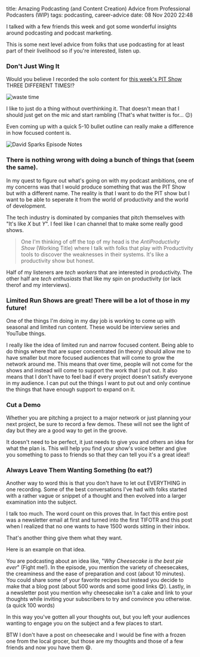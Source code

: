 title: Amazing Podcasting (and Content Creation) Advice from Professional Podcasters (WIP)
tags: podcasting, career-advice
date: 08 Nov 2020 22:48

I talked with a few friends this week and got some wonderful insights around podcasting and podcast marketing. 

This is some next level advice from folks that use podcasting for at least part of their livelihood so if you're interested, listen up. 

### Don't Just Wing It ###

Would you believe I recorded the solo content for [this week's PIT Show](/the-power-of-personal-freedom-david-sparks-on-speaking-around-multiple-interests) THREE DIFFERENT TIMES!?

![waste time](https://media.giphy.com/media/xIZku8V0y7uqk/source.gif)

I like to just do a thing without overthinking it. That doesn't mean that I should just get on the mic and start rambling (That's what twitter is for... 😉)

Even coming up with a quick 5-10 bullet outline can really make a difference in how focused content is.

![David Sparks Episode Notes](https://ik.imagekit.io/cxazzw3yew/david-sparks-notes.jpeg?tr=pr-true,w-1024,h-500,fo-top)

### There is nothing wrong with doing a bunch of things that (seem the same).  ###

In my quest to figure out what's going on with my podcast ambitions, one of my concerns was that I would produce something that was the PIT Show but with a different name. The reality is that I want to do the PIT show but I want to be able to seperate it from the world of productivity and the world of development.

The tech industry is dominated by companies that pitch themselves with "It's like _X_ but _Y_". I feel like I can channel that to make some really good shows.

> One I'm thinking of off the top of my head is the _AntiProductivity Show_ (Working Title) where I talk with folks that play with Productivity tools to discover the weaknesses in their systems. It's like a productivity show but honest.

Half of my listeners are _tech workers_ that are interested in productivity. The other half are _tech enthusiasts_ that like my spin on productivity (or lack therof and my interviews).

### Limited Run Shows are great! There will be a lot of those in my future! ###

One of the things I'm doing in my day job is working to come up with seasonal and limited run content. These would be interview series and YouTube things.

I really like the idea of limited run and narrow focused content. Being able to do things where that are super concentrated (in theory) should allow me to have smaller but more focused audiences that will come to grow the network around me. This means that over time, people will not come for the shows and instead will come to support the work that I put out. It also means that I don't have to feel bad if every project doesn't satisfy everyone in my audience. I can put out the things I want to put out and only continue the things that have enough support to expand on it. 

### Cut a Demo ###

Whether you are pitching a project to a major network or just planning your next project, be sure to record a few demos. These will not see the light of day but they are a good way to get in the groove. 

It doesn't need to be perfect, it just needs to give you and others an idea for what the plan is. This will help you find your show's voice better and give you something to pass to friends so that they can tell you it's a great idea!!


### Always Leave Them Wanting Something (to eat?) ###

Another way to word this is that you don't have to let out EVERYTHING in one recording. Some of the best conversations I've had with folks started with a rather vague or snippet of a thought and then evolved into a larger examination into the subject.

I talk too much. The word count on this proves that. In fact this entire post was a newsletter email at first and turned into the first TIFOTR and this post when I realized that no one wants to have 1500 words sitting in their inbox. 

That's another thing give them what they want. 

Here is an example on that idea.

You are podcasting about an idea like, "_Why Cheesecake is the best pie ever_" (Fight me!). In the episode, you mention the variety of cheesecakes, the creaminess and the ease of preparation and cost (about 10 minutes). You could share some of your favorite recipes but instead you decide to make that a blog post (about 500 words and some good links 😋). Lastly, in a newsletter post you mention why cheesecake isn't a cake and link to your thoughts while inviting your subscribers to try and convince you otherwise. (a quick 100 words)

In this way you've gotten all your thoughts out, but you left your audiences wanting to engage you on the subject and a few places to start.

BTW I don't have a post on cheesecake and I would be fine with a frozen one from the local grocer, but those are my thoughts and those of a few friends and now you have them 😄.
